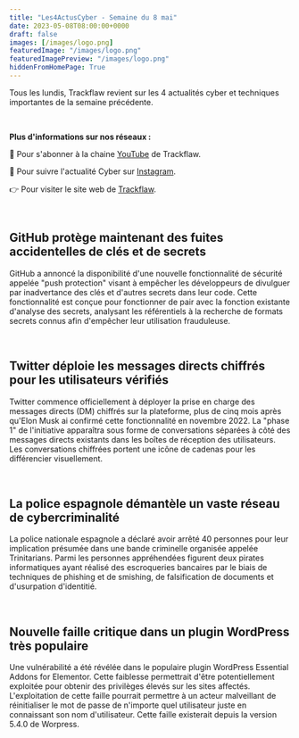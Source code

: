 ```yaml
---
title: "Les4ActusCyber - Semaine du 8 mai"
date: 2023-05-08T08:00:00+0000
draft: false
images: [/images/logo.png]
featuredImage: "/images/logo.png"
featuredImagePreview: "/images/logo.png"
hiddenFromHomePage: True
---
```

    
Tous les lundis, Trackflaw revient sur les 4 actualités cyber et techniques importantes de la semaine précédente.

<br>

**Plus d'informations sur nos réseaux :**

🔴 Pour s'abonner à la chaine [YouTube](https://www.youtube.com/@trackflaw) de Trackflaw.

📸 Pour suivre l'actualité Cyber sur [Instagram](https://www.instagram.com/trackflaw/).

👉 Pour visiter le site web de [Trackflaw](https://trackflaw.com).

    
<br>

## GitHub protège maintenant des fuites accidentelles de clés et de secrets

GitHub a annoncé la disponibilité d'une nouvelle fonctionnalité de sécurité appelée "push protection" visant à empêcher les développeurs de divulguer par inadvertance des clés et d'autres secrets dans leur code.
Cette fonctionnalité est conçue pour fonctionner de pair avec la fonction existante d'analyse des secrets, analysant les référentiels à la recherche de formats secrets connus afin d'empêcher leur utilisation frauduleuse.


<br>

## Twitter déploie les messages directs chiffrés pour les utilisateurs vérifiés

Twitter commence officiellement à déployer la prise en charge des messages directs (DM) chiffrés sur la plateforme, plus de cinq mois après qu'Elon Musk ai confirmé cette fonctionnalité en novembre 2022.
La "phase 1" de l'initiative apparaîtra sous forme de conversations séparées à côté des messages directs existants dans les boîtes de réception des utilisateurs. Les conversations chiffrées portent une icône de cadenas pour les différencier visuellement.


<br>

## La police espagnole démantèle un vaste réseau de cybercriminalité

La police nationale espagnole a déclaré avoir arrêté 40 personnes pour leur implication présumée dans une bande criminelle organisée appelée Trinitarians.
Parmi les personnes appréhendées figurent deux pirates informatiques ayant réalisé des escroqueries bancaires par le biais de techniques de phishing et de smishing, de falsification de documents et d'usurpation d'identitié.


<br>

## Nouvelle faille critique dans un plugin WordPress très populaire

Une vulnérabilité a été révélée dans le populaire plugin WordPress Essential Addons for Elementor. Cette faiblesse permettrait d'être potentiellement exploitée pour obtenir des privilèges élevés sur les sites affectés.
L'exploitation de cette faille pourrait permettre à un acteur malveillant de réinitialiser le mot de passe de n'importe quel utilisateur juste en connaissant son nom d'utilisateur. Cette faille existerait depuis la version 5.4.0 de Worpress.

